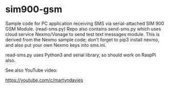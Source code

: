 # sim900-gsm

Sample code for PC application receiving SMS via serial-attached SIM 900 GSM Module.  (read-sms.py)
Repo also contains send-sms.py which uses cloud service Nexmo/Vonage to send test text messages 
module. This is derived from the Nexmo sample code; don't forget to pip3 install nexmo, and also put
your own Nexmo keys into sms.ini. 

read-sms.py uses Python3 and serial library, so should work on RaspPi also.

See  also YouTube video:

https://youtube.com/c/martyndavies


